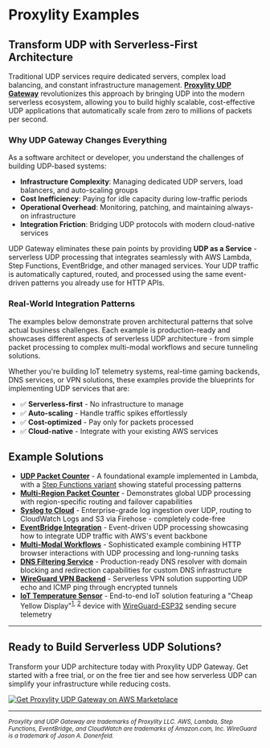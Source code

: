 # Proxylity Examples

## Transform UDP with Serverless-First Architecture

Traditional UDP services require dedicated servers, complex load balancing, and constant infrastructure management. [**Proxylity UDP Gateway**](https://proxylity.com/features.html) revolutionizes this approach by bringing UDP into the modern serverless ecosystem, allowing you to build highly scalable, cost-effective UDP applications that automatically scale from zero to millions of packets per second.

### Why UDP Gateway Changes Everything

As a software architect or developer, you understand the challenges of building UDP-based systems:
- **Infrastructure Complexity**: Managing dedicated UDP servers, load balancers, and auto-scaling groups
- **Cost Inefficiency**: Paying for idle capacity during low-traffic periods
- **Operational Overhead**: Monitoring, patching, and maintaining always-on infrastructure
- **Integration Friction**: Bridging UDP protocols with modern cloud-native services

UDP Gateway eliminates these pain points by providing **UDP as a Service** - serverless UDP processing that integrates seamlessly with AWS Lambda, Step Functions, EventBridge, and other managed services. Your UDP traffic is automatically captured, routed, and processed using the same event-driven patterns you already use for HTTP APIs.

### Real-World Integration Patterns

The examples below demonstrate proven architectural patterns that solve actual business challenges. Each example is production-ready and showcases different aspects of serverless UDP architecture - from simple packet processing to complex multi-modal workflows and secure tunneling solutions.

Whether you're building IoT telemetry systems, real-time gaming backends, DNS services, or VPN solutions, these examples provide the blueprints for implementing UDP services that are:
- ✅ **Serverless-first** - No infrastructure to manage
- ✅ **Auto-scaling** - Handle traffic spikes effortlessly  
- ✅ **Cost-optimized** - Pay only for packets processed
- ✅ **Cloud-native** - Integrate with your existing AWS services

## Example Solutions

* **[UDP Packet Counter](packet-counter)** - A foundational example implemented in Lambda, with a [Step Functions variant](packet-counter-sfn) showing stateful processing patterns
* **[Multi-Region Packet Counter](packet-counter-multi-region)** - Demonstrates global UDP processing with region-specific routing and failover capabilities
* **[Syslog to Cloud](syslog)** - Enterprise-grade log ingestion over UDP, routing to CloudWatch Logs and S3 via Firehose - completely code-free
* **[EventBridge Integration](event-bridge)** - Event-driven UDP processing showcasing how to integrate UDP traffic with AWS's event backbone
* **[Multi-Modal Workflows](multi-modal)** - Sophisticated example combining HTTP browser interactions with UDP processing and long-running tasks
* **[DNS Filtering Service](dns-filter)** - Production-ready DNS resolver with domain blocking and redirection capabilities for custom DNS infrastructure
* **[WireGuard VPN Backend](./wireguard-echo/readme.md)** - Serverless VPN solution supporting UDP echo and ICMP ping through encrypted tunnels
* **[IoT Temperature Sensor](./wireguard-iot-device/README.md)** - End-to-end IoT solution featuring a "Cheap Yellow Display"<sup>[1](https://github.com/witnessmenow/ESP32-Cheap-Yellow-Display), [2](https://randomnerdtutorials.com/cheap-yellow-display-esp32-2432s028r/)</sup> device with [WireGuard-ESP32](https://github.com/ciniml/WireGuard-ESP32-Arduino) sending secure telemetry

---

## Ready to Build Serverless UDP Solutions?

Transform your UDP architecture today with Proxylity UDP Gateway. Get started with a free trial, or on the free tier and see how serverless UDP can simplify your infrastructure while reducing costs.

[![Get Proxylity UDP Gateway on AWS Marketplace](https://img.shields.io/badge/AWS%20Marketplace-Get%20Started-orange?style=for-the-badge&logo=amazonwebservices)](https://aws.amazon.com/marketplace/pp/prodview-cpvl5wgt2yo2e?sr=0-1&ref_=beagle&applicationId=AWSMPContessa)

---

<small>*Proxylity and UDP Gateway are trademarks of Proxylity LLC. AWS, Lambda, Step Functions, EventBridge, and CloudWatch are trademarks of Amazon.com, Inc. WireGuard is a trademark of Jason A. Donenfeld.*</small>
